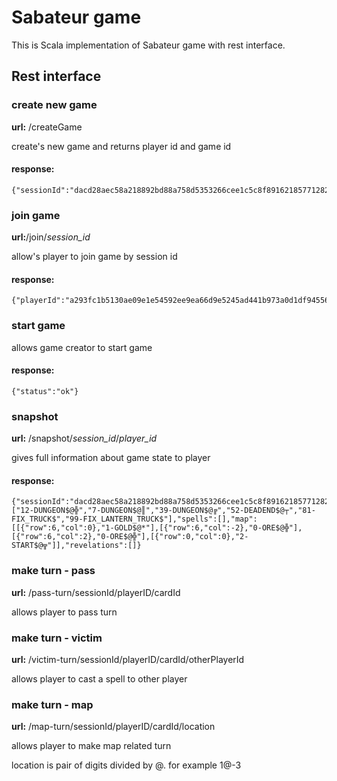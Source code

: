 # Sabateur game

This is Scala implementation of Sabateur game with rest interface. 

## Rest interface

### create new game
**url:** /createGame

create's new game and returns player id and game id
#### response:
```$json
{"sessionId":"dacd28aec58a218892bd88a758d5353266cee1c5c8f89162185771282e14f037","playerId":"d671c3862b146973d9c628f2879add12ce86b2ade91d671226adaef540398bad","status":"ok"}
``` 

### join game
**url:**/join/_session_id_

allow's player to join game by session id

#### response:
```$json
{"playerId":"a293fc1b5130ae09e1e54592ee9ea66d9e5245ad441b973a0d1df94556d373f5","status":"ok"}
``` 
### start game
allows game creator to start game
#### response:
```$json
{"status":"ok"}
``` 
### snapshot 
**url:** /snapshot/_session_id_/_player_id_

gives full information about game state to player

#### response:
```$json
{"sessionId":"dacd28aec58a218892bd88a758d5353266cee1c5c8f89162185771282e14f037","playerID":"d671c3862b146973d9c628f2879add12ce86b2ade91d671226adaef540398bad","turns":0,"goldFound":false,"gameEnd":false,"hand":["12-DUNGEON$@╬","7-DUNGEON$@║","39-DUNGEON$@╔","52-DEADEND$@┬","81-FIX_TRUCK$","99-FIX_LANTERN_TRUCK$"],"spells":[],"map":[[{"row":6,"col":0},"1-GOLD$@*"],[{"row":6,"col":-2},"0-ORE$@╬"],[{"row":6,"col":2},"0-ORE$@╬"],[{"row":0,"col":0},"2-START$@╦"]],"revelations":[]}
``` 

### make turn - pass
**url:** /pass-turn/sessionId/playerID/cardId

allows player to pass turn

### make turn - victim
**url:** /victim-turn/sessionId/playerID/cardId/otherPlayerId

allows player to cast a spell to other player

### make turn - map
**url:** /map-turn/sessionId/playerID/cardId/location

allows player to make map related turn

location is pair of digits divided by @. for example 1@-3
